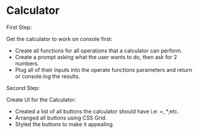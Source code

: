 # Calculator

First Step: 

  Get the calculator to work on console first:
   - Create all functions for all operations that a calculator can perform.
   - Create a prompt asking what the user wants to do, then ask for 2 numbers.
   - Plug all of their inputs into the operate functions parameters and return or console.log the results.

Second Step:

  Create UI for the Calculator:
   - Created a list of all buttons the calculator should have i.e: =, *,etc.
   - Arranged all buttons using CSS Grid.
   - Styled the buttons to make it appealing.

